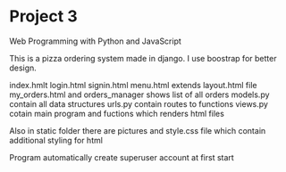 # Project 3

Web Programming with Python and JavaScript

This is a pizza ordering system made in django.
I use boostrap for better design.



index.hmlt login.html signin.html menu.html extends layout.html file
my_orders.html and orders_manager shows list of all orders
models.py contain all data structures
urls.py contain routes to functions
views.py cotain main program and fuctions which renders html files

Also in static folder there are pictures and style.css file which contain additional styling for html

Program automatically create superuser account at first start
